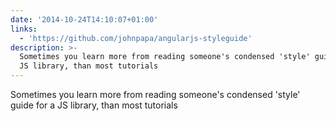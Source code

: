 ```yaml
---
date: '2014-10-24T14:10:07+01:00'
links:
  - 'https://github.com/johnpapa/angularjs-styleguide'
description: >-
  Sometimes you learn more from reading someone's condensed 'style' guide for a
  JS library, than most tutorials
---
```

Sometimes you learn more from reading someone's condensed 'style' guide for a JS library, than most tutorials 

